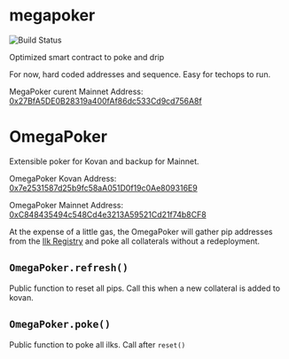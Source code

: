 # megapoker
![Build Status](https://github.com/makerdao/megapoker/actions/workflows/.github/workflows/tests.yaml/badge.svg?branch=master)

Optimized smart contract to poke and drip

For now, hard coded addresses and sequence. Easy for techops to run.

MegaPoker curent Mainnet Address: [0x27BfA5DE0B28319a400fAf86dc533Cd9cd756A8f](https://etherscan.io/address/0x27BfA5DE0B28319a400fAf86dc533Cd9cd756A8f#code)

# OmegaPoker

Extensible poker for Kovan and backup for Mainnet.

OmegaPoker Kovan Address: [0x7e2531587d25b9fc58aA051D0f19c0Ae809316E9](https://kovan.etherscan.io/address/0x7e2531587d25b9fc58aa051d0f19c0ae809316e9#code)

OmegaPoker Mainnet Address: [0xC848435494c548Cd4e3213A59521Cd21f74b8CF8](https://etherscan.io/address/0xC848435494c548Cd4e3213A59521Cd21f74b8CF8#code)

At the expense of a little gas, the OmegaPoker will gather pip addresses from the [Ilk Registry](https://github.com/makerdao/ilk-registry) and poke all collaterals without a redeployment.

## `OmegaPoker.refresh()`

Public function to reset all pips. Call this when a new collateral is added to kovan.

## `OmegaPoker.poke()`

Public function to poke all ilks. Call after `reset()`
